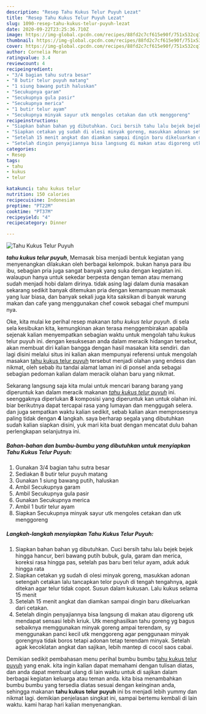 ```yaml
---
description: "Resep Tahu Kukus Telur Puyuh Lezat"
title: "Resep Tahu Kukus Telur Puyuh Lezat"
slug: 1090-resep-tahu-kukus-telur-puyuh-lezat
date: 2020-09-22T23:25:36.710Z
image: https://img-global.cpcdn.com/recipes/88fd2c7cf615e90f/751x532cq70/tahu-kukus-telur-puyuh-foto-resep-utama.jpg
thumbnail: https://img-global.cpcdn.com/recipes/88fd2c7cf615e90f/751x532cq70/tahu-kukus-telur-puyuh-foto-resep-utama.jpg
cover: https://img-global.cpcdn.com/recipes/88fd2c7cf615e90f/751x532cq70/tahu-kukus-telur-puyuh-foto-resep-utama.jpg
author: Cornelia Moran
ratingvalue: 3.4
reviewcount: 4
recipeingredient:
- "3/4 bagian tahu sutra besar"
- "8 butir telur puyuh matang"
- "1 siung bawang putih haluskan"
- "Secukupnya garam"
- "Secukupnya gula pasir"
- "Secukupnya merica"
- "1 butir telur ayam"
- "Secukupnya minyak sayur utk mengoles cetakan dan utk menggoreng"
recipeinstructions:
- "Siapkan bahan bahan yg dibutuhkan. Cuci bersih tahu lalu bejek bejek hingga hancur, beri bawang putih bubuk, gula, garam dan merica, koreksi rasa hingga pas, setelah pas baru beri telur ayam, aduk aduk hingga rata"
- "Siapkan cetakan yg sudah di olesi minyak goreng, masukkan adonan setengah cetakan lalu tancapkan telor puyuh di tengah tengahnya, agak ditekan agar telur tidak copot. Susun dalam kukusan. Lalu kukus selama 15 menit"
- "Setelah 15 menit angkat dan diamkan sampai dingin baru dikeluarkan dari cetakan."
- "Setelah dingin penyajiannya bisa langsung di makan atau digoreng utk mendapat sensasi lebih kriuk. Utk menghasilkan tahu goreng yg bagus sebaiknya memggunakan minyak goreng ampai terendam, sy menggunakan panci kecil utk menggoreng agar penggunaan minyak gorengnya tidak boros tetapi adonan tetap terendam minyak. Setelah agak kecoklatan angkat dan sajikan, lebih mantep di cocol saos cabai."
categories:
- Resep
tags:
- tahu
- kukus
- telur

katakunci: tahu kukus telur 
nutrition: 150 calories
recipecuisine: Indonesian
preptime: "PT22M"
cooktime: "PT37M"
recipeyield: "4"
recipecategory: Dinner

---
```



![Tahu Kukus Telur Puyuh](https://img-global.cpcdn.com/recipes/88fd2c7cf615e90f/751x532cq70/tahu-kukus-telur-puyuh-foto-resep-utama.jpg)

<b><i>tahu kukus telur puyuh</i></b>, Memasak bisa menjadi bentuk kegiatan yang menyenangkan dilakukan oleh berbagai kelompok. bukan hanya para ibu ibu, sebagian pria juga sangat banyak yang suka dengan kegiatan ini. walaupun hanya untuk sekedar berpesta dengan teman atau memang sudah menjadi hobi dalam dirinya. tidak asing lagi dalam dunia masakan sekarang sedikit banyak ditemukan pria dengan kemampuan memasak yang luar biasa, dan banyak sekali juga kita saksikan di banyak warung makan dan cafe yang menggunakan chef cowok sebagai chef mumpuni nya.



Oke, kita mulai ke perihal resep makanan <i>tahu kukus telur puyuh</i>. di sela sela kesibukan kita, kemungkinan akan terasa menggembirakan apabila sejenak kalian menyempatkan sebagian waktu untuk mengolah tahu kukus telur puyuh ini. dengan kesuksesan anda dalam meracik hidangan tersebut, akan membuat diri kalian bangga dengan hasil masakan kita sendiri. dan lagi disini melalui situs ini kalian akan mempunyai referensi untuk mengolah masakan <u>tahu kukus telur puyuh</u> tersebut menjadi olahan yang endess dan nikmat, oleh sebab itu tandai alamat laman ini di ponsel anda sebagai sebagian pedoman kalian dalam meracik olahan baru yang nikmat.


Sekarang langsung saja kita mulai untuk mencari barang barang yang diperuntuk kan dalam meracik makanan <u><i>tahu kukus telur puyuh</i></u> ini. seenggaknya diperlukan <b>8</b> komposisi yang diperuntuk kan untuk olahan ini. biar berikutnya dapat tercapai rasa yang lumayan dan menggugah selera. dan juga sempatkan waktu kalian sedikit, sebab kalian akan memprosesnya paling tidak dengan <b>4</b> langkah. saya berharap segala yang dibutuhkan sudah kalian siapkan disini, yuk mari kita buat dengan mencatat dulu bahan perlengkapan selanjutnya ini.

<!--inarticleads1-->

##### Bahan-bahan dan bumbu-bumbu yang dibutuhkan untuk menyiapkan Tahu Kukus Telur Puyuh:

1. Gunakan 3/4 bagian tahu sutra besar
1. Sediakan 8 butir telur puyuh matang
1. Gunakan 1 siung bawang putih, haluskan
1. Ambil Secukupnya garam
1. Ambil Secukupnya gula pasir
1. Gunakan Secukupnya merica
1. Ambil 1 butir telur ayam
1. Siapkan Secukupnya minyak sayur utk mengoles cetakan dan utk menggoreng




<!--inarticleads2-->

##### Langkah-langkah menyiapkan Tahu Kukus Telur Puyuh:

1. Siapkan bahan bahan yg dibutuhkan. Cuci bersih tahu lalu bejek bejek hingga hancur, beri bawang putih bubuk, gula, garam dan merica, koreksi rasa hingga pas, setelah pas baru beri telur ayam, aduk aduk hingga rata
1. Siapkan cetakan yg sudah di olesi minyak goreng, masukkan adonan setengah cetakan lalu tancapkan telor puyuh di tengah tengahnya, agak ditekan agar telur tidak copot. Susun dalam kukusan. Lalu kukus selama 15 menit
1. Setelah 15 menit angkat dan diamkan sampai dingin baru dikeluarkan dari cetakan.
1. Setelah dingin penyajiannya bisa langsung di makan atau digoreng utk mendapat sensasi lebih kriuk. Utk menghasilkan tahu goreng yg bagus sebaiknya memggunakan minyak goreng ampai terendam, sy menggunakan panci kecil utk menggoreng agar penggunaan minyak gorengnya tidak boros tetapi adonan tetap terendam minyak. Setelah agak kecoklatan angkat dan sajikan, lebih mantep di cocol saos cabai.




Demikian sedikit pembahasan menu perihal bumbu bumbu <u>tahu kukus telur puyuh</u> yang enak. kita ingin kalian dapat memahami dengan tulisan diatas, dan anda dapat membuat ulang di lain waktu untuk di sajikan dalam berbagai kegiatan keluarga atau teman anda. kita bisa menambahkan bumbu bumbu yang tersedia diatas sesuai dengan keinginan anda, sehingga makanan <b>tahu kukus telur puyuh</b> ini bs menjadi lebih yummy dan nikmat lagi. demikian penjelasan singkat ini, sampai bertemu kembali di lain waktu. kami harap hari kalian menyenangkan.
